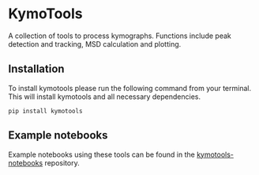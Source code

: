 # KymoTools
A collection of tools to process kymographs.  Functions include peak detection and tracking, MSD calculation and plotting.

## Installation
To install kymotools please run the following command from your terminal.  This will install kymotools and all necessary dependencies.

```
pip install kymotools
```

## Example notebooks
Example notebooks using these tools can be found in the [kymotools-notebooks](https://github.com/sjcross/kymotools-notebooks) repository.
